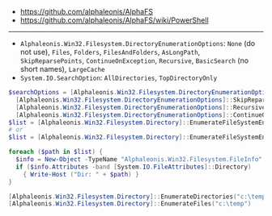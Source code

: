 * https://github.com/alphaleonis/AlphaFS
* https://github.com/alphaleonis/AlphaFS/wiki/PowerShell
---
* `Alphaleonis.Win32.Filesystem.DirectoryEnumerationOptions`: `None` (do not use), `Files`, `Folders`, `FilesAndFolders`,
  `AsLongPath`, `SkipReparsePoints`, `ContinueOnException`, `Recursive`, `BasicSearch` (no short names), `LargeCache`
* `System.IO.SearchOption`: `AllDirectories`, `TopDirectoryOnly`

```powershell
$searchOptions = [Alphaleonis.Win32.Filesystem.DirectoryEnumerationOptions]::Folders -bor `
  [Alphaleonis.Win32.Filesystem.DirectoryEnumerationOptions]::SkipReparsePoints -bor `
  [Alphaleonis.Win32.Filesystem.DirectoryEnumerationOptions]::Recursive -bor `
  [Alphaleonis.Win32.Filesystem.DirectoryEnumerationOptions]::ContinueOnException
$list = [Alphaleonis.Win32.Filesystem.Directory]::EnumerateFileSystemEntries("c:\temp", '*', $searchOptions)
# or
$list = [Alphaleonis.Win32.Filesystem.Directory]::EnumerateFileSystemEntries("c:\temp", '*', [System.IO.SearchOption]::AllDirectories)

foreach ($path in $list) {
  $info = New-Object -TypeName "Alphaleonis.Win32.Filesystem.FileInfo" -ArgumentList $path
  if ($info.Attributes -band [System.IO.FileAttributes]::Directory)
    { Write-Host ("Dir: " + $path) }
}

[Alphaleonis.Win32.Filesystem.Directory]::EnumerateDirectories("c:\temp")
[Alphaleonis.Win32.Filesystem.Directory]::EnumerateFiles("c:\temp")

```
